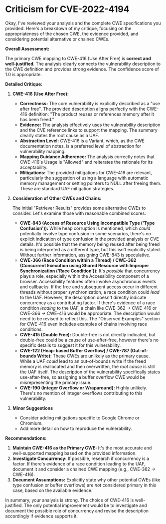 # Criticism for CVE-2022-4194

Okay, I've reviewed your analysis and the complete CWE specifications you provided. Here's a breakdown of my critique, focusing on the appropriateness of the chosen CWE, the evidence provided, and considering potential alternative or chained CWEs.

**Overall Assessment:**

The primary CWE mapping to CWE-416 (Use After Free) is **correct and well-justified**. The analysis clearly connects the vulnerability description to the CWE definition and provides strong evidence. The confidence score of 1.0 is appropriate.

**Detailed Critique:**

1.  **CWE-416 (Use After Free):**

    *   **Correctness:** The core vulnerability is explicitly described as a "use after free". The provided description aligns perfectly with the CWE-416 definition: "The product reuses or references memory after it has been freed."
    *   **Evidence:** The analysis effectively uses the vulnerability description and the CVE reference links to support the mapping. The summary clearly states the root cause as a UAF.
    *   **Abstraction Level:** CWE-416 is a Variant, which, as the CWE documentation notes, is a preferred level of abstraction for vulnerability mapping.
    *   **Mapping Guidance Adherence:** The analysis correctly notes that CWE-416's Usage is "Allowed" and reiterates the rationale for its acceptability.
    *   **Mitigations:** The provided mitigations for CWE-416 are relevant, particularly the suggestion of using a language with automatic memory management or setting pointers to NULL after freeing them.  These are standard UAF mitigation strategies.

2.  **Consideration of Other CWEs and Chains:**

    The initial "Retriever Results" provides some alternative CWEs to consider. Let's examine those with reasonable combined scores:
    *   **CWE-843 (Access of Resource Using Incompatible Type ('Type Confusion')):**  While heap corruption is mentioned, which *could* potentially involve type confusion in some scenarios, there's no explicit indication of type confusion in the provided analysis or CVE details.  It's possible that the memory being reused after being freed is being interpreted as a different type, but this isn't explicitly stated.  Without further information, assigning CWE-843 is speculative.
    *   **CWE-366 (Race Condition within a Thread) / CWE-362 (Concurrent Execution using Shared Resource with Improper Synchronization ('Race Condition')):** It's *possible* that concurrency plays a role, especially within the Accessibility component of a browser. Accessibility features often involve asynchronous events and callbacks.  If the free and subsequent access occur in different threads without proper synchronization, a race condition could *lead* to the UAF.  However, the description doesn't directly indicate concurrency as a contributing factor.  If there's evidence of a race condition *leading* to the UAF, a chain like CWE-362 -> CWE-416 or CWE-366 -> CWE-416 would be appropriate.  The description would need to be revised to reflect this.  The "Observed Examples" section for CWE-416 even includes examples of chains involving race conditions.
    *   **CWE-415 (Double Free):** Double-free is not directly indicated, but double-free could be a cause of use-after-free, however there's no specific details to suggest it for this vulnerability.
    *   **CWE-122 (Heap-based Buffer Overflow) / CWE-787 (Out-of-bounds Write):**  These CWEs are unlikely as the primary cause. While a UAF *could* lead to an out-of-bounds write if the freed memory is reallocated and then overwritten, the *root cause* is still the UAF itself. The description of the vulnerability specifically states use-after-free, so assigning a buffer overflow CWE would be misrepresenting the primary issue.
    *   **CWE-190 (Integer Overflow or Wraparound):** Highly unlikely. There's no mention of integer overflows contributing to this vulnerability.
3. **Minor Suggestions**
    * Consider adding mitigations specific to Google Chrome or Chromium.
    * Add more detail on how to reproduce the vulnerability.

**Recommendations:**

1.  **Maintain CWE-416 as the Primary CWE:**  It's the most accurate and well-supported mapping based on the provided information.
2.  **Investigate Concurrency:**  If possible, research if concurrency is a factor. If there's evidence of a race condition leading to the UAF, document it and consider a chained CWE mapping (e.g., CWE-362 -> CWE-416).
3.  **Document Assumptions:** Explicitly state why other potential CWEs (like type confusion or buffer overflows) are *not* considered primary in this case, based on the available evidence.

In summary, your analysis is strong. The choice of CWE-416 is well-justified. The only potential improvement would be to investigate and document the possible role of concurrency and revise the description accordingly if evidence supports it.
